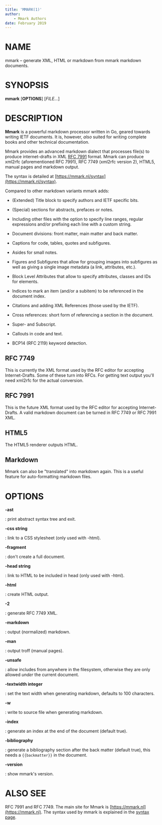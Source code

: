 ```yaml
---
title: 'MMARK(1)'
author:
    - Mmark Authors
date: February 2019
---
```


# NAME

mmark – generate XML, HTML or markdown from mmark markdown documents.

# SYNOPSIS

**mmark** [**OPTIONS**] [*FILE...*]

# DESCRIPTION

**Mmark** is a powerful markdown processor written in Go, geared towards writing IETF documents. It
is, however, *also* suited for writing complete books and other technical documentation.

Mmark provides an advanced markdown dialect that processes file(s) to produce internet-drafts in XML
[RFC 7991](https://tools.ietf.org/html/rfc7991) format. Mmark can produce xml2rfc (aforementioned
RFC 7991), RFC 7749 (xml2rfc version 2), HTML5, manual pages and markdown output.

The syntax is detailed at [https://mmark.nl/syntax](https://mmark.nl/syntax).

Compared to other markdown variants mmark adds:

*  (Extended) Title block to specify authors and IETF specific bits.

*  (Special) sections for abstracts, prefaces or notes.

*  Including other files with the option to specify line ranges, regular expressions and/or
   prefixing each line with a custom string.

*  Document divisions: front matter, main matter and back matter.

*  Captions for code, tables, quotes and subfigures.

*  Asides for small notes.

*  Figures and Subfigures that allow for grouping images into subfigures as well as giving a single
   image metadata (a link, attributes, etc.).

*  Block Level Attributes that allow to specify attributes, classes and IDs for elements.

*  Indices to mark an item (and/or a subitem) to be referenced in the document index.

*  Citations and adding XML References (those used by the IETF).

*  Cross references: short form of referencing a section in the document.

*  Super- and Subscript.

*  Callouts in code and text.

*  BCP14 (RFC 2119) keyword detection.

## RFC 7749

This is currently the XML format used by the RFC editor for accepting Internet-Drafts. Some of these
turn into RFCs. For getting text output you'll need xml2rfc for the actual conversion.

## RFC 7991

This is the future XML format used by the RFC editor for accepting Internet-Drafts. A valid markdown
document can be turned in RFC 7749 or RFC 7991 XML.

## HTML5

The HTML5 renderer outputs HTML.

## Markdown

Mmark can also be "translated" into markdown again. This is a useful feature for auto-formatting
markdown files.

# OPTIONS

**-ast**

:  print abstract syntax tree and exit.

**-css string**

:  link to a CSS stylesheet (only used with -html).

**-fragment**

:  don't create a full document.

**-head string**

:  link to HTML to be included in head (only used with -html).

**-html**

:  create HTML output.

**-2**

:  generate RFC 7749 XML.

**-markdown**

:  output (normalized) markdown.

**-man**

:  output troff (manual pages).

**-unsafe**

:  allow includes from anywhere in the filesystem, otherwise they are only allowed *under* the
   current document.

**-textwidth integer**

:  set the text width when generating markdown, defaults to 100 characters.

**-w**

:  write to source file when generating markdown.

**-index**

:  generate an index at the end of the document (default true).

**-bibliography**

:  generate a bibliography section after the back matter (default true), this needs a
   `{{backmatter}}` in the document.

**-version**

:  show mmark's version.

# ALSO SEE

RFC 7991 and RFC 7749. The main site for Mmark is [https://mmark.nl](https://mmark.nl). The syntax
used by mmark is explained in the [syntax page](https://mmark.nl/post/syntax/).
